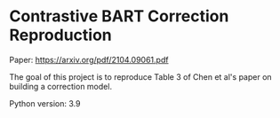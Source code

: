 # Contrastive BART Correction Reproduction

Paper: https://arxiv.org/pdf/2104.09061.pdf

The goal of this project is to reproduce Table 3 of Chen et al's paper
on building a correction model.


Python version: 3.9
